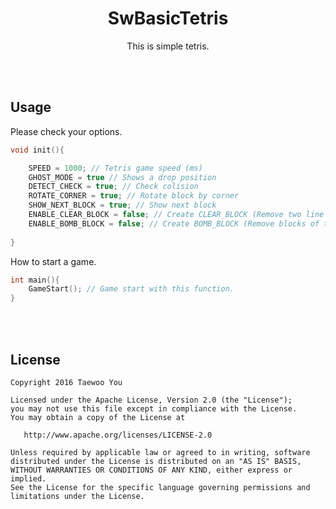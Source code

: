 <h1 align=center>SwBasicTetris</h1>
<p align=center>This is simple tetris.</p>


<br><br>

## Usage
Please check your options.
```c++
void init(){

    SPEED = 1000; // Tetris game speed (ms)
    GHOST_MODE = true // Shows a drop position
    DETECT_CHECK = true; // Check colision
    ROTATE_CORNER = true; // Rotate block by corner
    SHOW_NEXT_BLOCK = true; // Show next block
    ENABLE_CLEAR_BLOCK = false; // Create CLEAR_BLOCK (Remove two line from bottom)
    ENABLE_BOMB_BLOCK = false; // Create BOMB_BLOCK (Remove blocks of the surrounding)
    
}
```

How to start a game.
```c++
int main(){
    GameStart(); // Game start with this function.
}
```


<br><br>
## License

    Copyright 2016 Taewoo You

    Licensed under the Apache License, Version 2.0 (the "License");
    you may not use this file except in compliance with the License.
    You may obtain a copy of the License at

       http://www.apache.org/licenses/LICENSE-2.0

    Unless required by applicable law or agreed to in writing, software
    distributed under the License is distributed on an "AS IS" BASIS,
    WITHOUT WARRANTIES OR CONDITIONS OF ANY KIND, either express or implied.
    See the License for the specific language governing permissions and
    limitations under the License.
